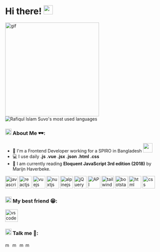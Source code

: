 # Hi there! <img src="https://github.com/TheDudeThatCode/TheDudeThatCode/blob/master/Assets/Hi.gif" width="29px">

<img src="https://media2.giphy.com/media/ln7z2eWriiQAllfVcn/giphy.gif?cid=790b7611ce0e6c5d3787354c64f094e487f09bb3f64e05cc&rid=giphy.gif&ct=s" alt="gif" width="300" height="300" align="left"/>

<span  align="left">

<!-- ![Rafiqul Islam Suvo's GitHub stats](https://github-readme-stats.vercel.app/api?username=mexuvo&show_icons=true&count_private=true) -->

![Rafiqul Islam Suvo's most used languages](https://github-readme-stats.vercel.app/api/top-langs/?username=mexuvo&hide=css,html,scss,php,hack,vue,shell&theme=swift)

</span>

<p align="left">

### <img src="https://github.com/TheDudeThatCode/TheDudeThatCode/blob/master/Assets/Developer.gif" width="20px"> About Me 🕶:

- 🏦 I'm a Frontend Developer working for a SPIRO in Bangladesh
  <img src="https://media.giphy.com/media/WUlplcMpOCEmTGBtBW/giphy.gif" width="30">
- 💻 I use daily **.js** **.vue** **.jsx** **.json** **.html** **.css**
- 📖 I am currently reading **Eloquent JavaScript 3rd edition (2018)** by Marijn Haverbeke.

<p align="left">
      <img src="https://cdn.worldvectorlogo.com/logos/logo-javascript.svg" alt="javascript" width="40" height="40"/> 
      <img src="https://cdn.worldvectorlogo.com/logos/react-2.svg" alt="reactjs" width="40" height="40"/>
      <img src="https://cdn.worldvectorlogo.com/logos/vue-9.svg" alt="vuejs" width="40" height="40"/>
      <img src="https://cdn.worldvectorlogo.com/logos/nuxt-2.svg" alt="nuxtjs" width="40" height="40"/>
      <img src="https://cdn.worldvectorlogo.com/logos/alpine-13.svg" alt="alpinejs" width="40" height="40"/>
      <img src="https://cdn.worldvectorlogo.com/logos/jquery-4.svg" alt="jQuery" width="40" height="40"/>
      <img src="https://cdn.worldvectorlogo.com/logos/postman.svg" alt="API" width="40" height="40"/>
      <img src="https://cdn.worldvectorlogo.com/logos/tailwindcss.svg" alt="tailwindcss" width="40" height="40"/>
      <img src="https://cdn.worldvectorlogo.com/logos/bootstrap-4.svg" alt="bootstarp" width="40" height="40"/> 
      <img src="https://cdn.worldvectorlogo.com/logos/html-1.svg" alt="html" width="40" height="40"/> 
      <img src="https://cdn.worldvectorlogo.com/logos/css-3.svg" alt="css" width="40" height="40"/> 
</p>

### <img src="https://github.com/TheDudeThatCode/TheDudeThatCode/blob/master/Assets/Developer.gif" width="20px"> My best friend 😁:

<p align="left">
 <img src="https://cdn.worldvectorlogo.com/logos/visual-studio-code-1.svg" alt="vscode" width="40" height="40"/> 
</p>

### <img src="https://github.com/TheDudeThatCode/TheDudeThatCode/blob/master/Assets/Developer.gif" width="20px"> Talk me 📱:

<p align="left">
<a href="https://twitter.com/mexuvo" target="_blank"><img align="center" src="https://cdn.jsdelivr.net/npm/simple-icons@3.0.1/icons/twitter.svg" alt="mexuvo" height="15" width="15" /></a>&nbsp;
<a href="https://linkedin.com/in/mexuvo" target="_blank"><img align="center" src="https://cdn.jsdelivr.net/npm/simple-icons@3.0.1/icons/linkedin.svg" alt="mexuvo" height="15" width="15" /></a>&nbsp;
<a href="https://www.facebook.com/mexuvo" target="_blank"><img align="center" alt="mexuvo" width="15px" src="https://cdn.jsdelivr.net/npm/simple-icons@3.0.1/icons/facebook.svg" /></a>
<a href="mailto:rafiqulislamsuvobd@gmail.com" target="_blank"><img align="center" alt="mexuvo" width="15px" src="https://cdn.jsdelivr.net/npm/simple-icons@3.0.1/icons/google.svg" /></a>
</p>

<p>

